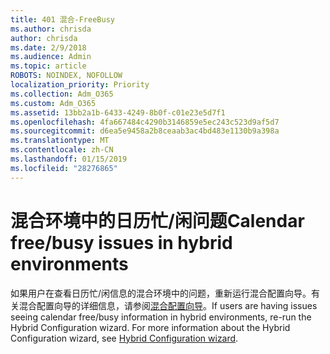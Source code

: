 ```yaml
---
title: 401 混合-FreeBusy
ms.author: chrisda
author: chrisda
ms.date: 2/9/2018
ms.audience: Admin
ms.topic: article
ROBOTS: NOINDEX, NOFOLLOW
localization_priority: Priority
ms.collection: Adm_O365
ms.custom: Adm_O365
ms.assetid: 13bb2a1b-6433-4249-8b0f-c01e23e5d7f1
ms.openlocfilehash: 4fa667484c4290b3146859e5ec243c523d9af5d7
ms.sourcegitcommit: d6ea5e9458a2b8ceaab3ac4bd483e1130b9a398a
ms.translationtype: MT
ms.contentlocale: zh-CN
ms.lasthandoff: 01/15/2019
ms.locfileid: "28276865"
---
```

# <a name="calendar-freebusy-issues-in-hybrid-environments"></a><span data-ttu-id="1b395-102">混合环境中的日历忙/闲问题</span><span class="sxs-lookup"><span data-stu-id="1b395-102">Calendar free/busy issues in hybrid environments</span></span>

<span data-ttu-id="1b395-p101">如果用户在查看日历忙/闲信息的混合环境中的问题，重新运行混合配置向导。有关混合配置向导的详细信息，请参阅[混合配置向导](https://go.microsoft.com/fwlink/p/?linkid=528149)。</span><span class="sxs-lookup"><span data-stu-id="1b395-p101">If users are having issues seeing calendar free/busy information in hybrid environments, re-run the Hybrid Configuration wizard. For more information about the Hybrid Configuration wizard, see [Hybrid Configuration wizard](https://go.microsoft.com/fwlink/p/?linkid=528149).</span></span>
  

